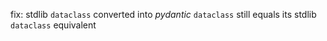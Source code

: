 fix: stdlib `dataclass` converted into _pydantic_ `dataclass` still equals its stdlib `dataclass` equivalent
